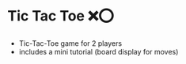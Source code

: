 # Tic Tac Toe ❌⭕

- Tic-Tac-Toe game for 2 players
- includes a mini tutorial (board display for moves)